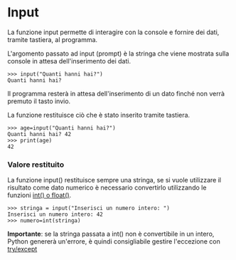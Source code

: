# Input

La funzione input permette di interagire con la console e fornire dei dati, tramite tastiera, al programma.

L'argomento passato ad input (prompt) è la stringa che viene mostrata sulla console in attesa dell'inserimento dei dati.

    >>> input("Quanti hanni hai?")
    Quanti hanni hai?

Il programma resterà in attesa dell'inserimento di un dato finché non verrà premuto il tasto invio.

La funzione restituisce ciò che è stato inserito tramite tastiera.

    >>> age=input("Quanti hanni hai?")
    Quanti hanni hai? 42
    >>> print(age)
    42

### Valore restituito

La funzione input() restituisce sempre una stringa, se si vuole utilizzare il risultato come dato numerico è necessario convertirlo utilizzando le funzioni [int() o float()](Type_Number.md).

    >>> stringa = input("Inserisci un numero intero: ")                                  
    Inserisci un numero intero: 42
    >>> numero=int(stringa)
  
**Importante**: se la stringa passata a int() non è convertibile in un intero, Python genererà un'errore, è quindi consigliabile gestire l'eccezione con [try/except](Try_Except.md)
